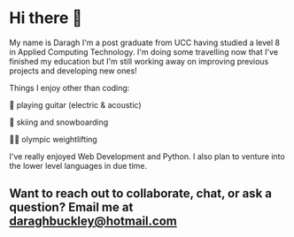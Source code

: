# Hi there 👋

My name is Daragh I'm a post graduate from UCC having studied a level 8 in Applied Computing Technology. I'm doing some travelling now that I've finished my education but I'm still working away on improving previous projects and developing new ones!

Things I enjoy other than coding:

🎸 playing guitar (electric & acoustic)

🎿 skiing and snowboarding

🏋️‍♂️ olympic weightlifting

I've really enjoyed Web Development and Python. I also plan to venture into the lower level languages in due time.

## Want to reach out to collaborate, chat, or ask a question? Email me at daraghbuckley@hotmail.com
